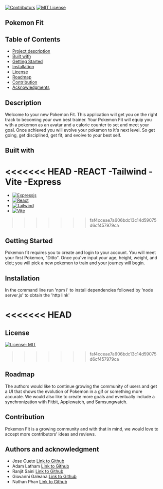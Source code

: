 [![Contributors][contributors-shield]][contributors-url]
[![MIT License][license-shield]][license-url]

## Pokemon Fit



## Table of Contents

- [Project description](#description)
- [Built with](#built-with)
- [Getting Started](#getting-started)
- [Installation](#installation)
- [License](#license)
- [Roadmap](#roadmap)
- [Contribution](#contribution)
- [Acknowledgments](#authors-and-acknowledgment)


## Description

Welcome to your new Pokemon Fit. This application will get you on the right track to becoming your own best trainer. Your Pokemon Fit will equip you with a pokemon as an avatar and a calorie counter to set and meet your goal. Once achieved you will evolve your pokemon to it's next level. So get going, get disciplined, get fit, and evolve to your best self.


## Built with

<<<<<<< HEAD
-REACT
-Tailwind 
-Vite
-Express
=======

* [![Expressjs][express.js]][Express-url]
* [![React][React.js]][React-url]
* [![Tailwind][tailwindcss]][TailwindCSS-url]
* [![Vite][vite]][Vite-url]
>>>>>>> faf4cceae7a606bdc13c14d59075d6cf457979ca



## Getting Started

Pokemon fit requires you to create and login to your account. You will meet your first Pokemon, "Ditto". Once you've input your age, height, weight, and diet; you will pick a new pokemon to train and your journey will begin.



## Installation

In the command line run 'npm i' to install dependencies followed by 'node server.js' to obtain the 'http link'




<<<<<<< HEAD
=======
## License

[![License: MIT](https://img.shields.io/badge/License-MIT-yellow.svg)](https://opensource.org/licenses/MIT)




>>>>>>> faf4cceae7a606bdc13c14d59075d6cf457979ca
## Roadmap

The authors would like to continue growing the community of users and get a UI that shows the evolution of Pokemon in a gif or something more accurate. We would also like to create more goals and eventually include a synchronization with Fitbit, Applewatch, and Samsungwatch.




## Contribution

Pokemon Fit is a growing community and with that in mind, we would love to accept more contributors' ideas and reviews.




## Authors and acknowledgment

- Jose Cueto [Link to Github](https://github.com/Chitosama)
- Adam Latham [Link to Github](https://github.com/Hurtorc)
- Ranjit Saini [Link to Github](https://github.com/rjsaini88)
- Giovanni Galeana [Link to Github](https://github.com/galeg008)
- Nathan Phan [Link to Github](https://github.com/NathanPhan96)





[react.js]: https://img.shields.io/badge/React-20232A?style=for-the-badge&logo=react&logoColor=61DAFB
[express.js]: https://img.shields.io/badge/express.js-%23404d59.svg?style=for-the-badge&logo=express&logoColor=%2361DAFB
[tailwindcss]: https://img.shields.io/badge/tailwindcss-%2338B2AC.svg?style=for-the-badge&logo=tailwind-css&logoColor=white
[vite]: https://img.shields.io/badge/vite-%23646CFF.svg?style=for-the-badge&logo=vite&logoColor=white
[contributors-shield]: https://img.shields.io/github/contributors/othneildrew/Best-README-Template.svg?style=for-the-badge
[license-url]: https://github.com/othneildrew/Best-README-Template/blob/master/LICENSE.txt
[React-url]: https://reactjs.org/
[Vite-url]: https://vitejs.dev/
[Express-url]: https://expressjs.com/
[TailwindCSS-url]: https://tailwindcss.com/
[contributors-url]: https://github.com/Hurtorc/Pokemon_Fit/graphs/contributors
[license-shield]: https://img.shields.io/github/license/othneildrew/Best-README-Template.svg?style=for-the-badge